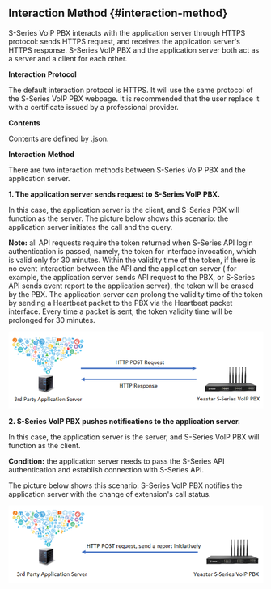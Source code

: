 ## Interaction Method {#interaction-method}

S-Series VoIP PBX interacts with the application server through HTTPS protocol: sends HTTPS request, and receives the application server's HTTPS response. S-Series VoIP PBX and the application server both act as a server and a client for each other.

**Interaction Protocol**

The default interaction protocol is HTTPS. It will use the same protocol of the S-Series VoIP PBX webpage. It is recommended that the user replace it with a certificate issued by a professional provider.

**Contents**

Contents are defined by .json.

**Interaction Method**

There are two interaction methods between S-Series VoIP PBX and the application server.

**1. The application server sends request to S-Series VoIP PBX.**

In this case, the application server is the client, and S-Series PBX will function as the server. The picture below shows this scenario: the application server initiates the call and the query.

**Note:** all API requests require the token returned when S-Series API login authentication is passed, namely, the token for interface invocation, which is valid only for 30 minutes. Within the validity time of the token, if there is no event interaction between the API and the application server \( for example, the application server sends API request to the PBX, or S-Series API sends event report to the application server\), the token will be erased by the PBX. The application server can prolong the validity time of the token by sending a Heartbeat packet to the PBX via the Heartbeat packet interface. Every time a packet is sent, the token validity time will be prolonged for 30 minutes.

![interaction method](../assets/interaction_method.png)

**2. S-Series VoIP PBX pushes notifications to the application server.**

In this case, the application server is the server, and S-Series VoIP PBX will function as the client.

**Condition:** the application server needs to pass the S-Series API authentication and establish connection with S-Series API.

The picture below shows this scenario: S-Series VoIP PBX notifies the application server with the change of extension's call status.

![interaction method-2](../assets/interaction_method-2.png)


